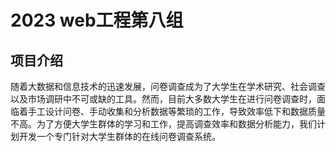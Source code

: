 # 2023 web工程第八组

## 项目介绍

随着大数据和信息技术的迅速发展，问卷调查成为了大学生在学术研究、社会调查以及市场调研中不可或缺的工具。然而，目前大多数大学生在进行问卷调查时，面临着手工设计问卷、手动收集和分析数据等繁琐的工作，导致效率低下和数据质量不高。为了方便大学生群体的学习和工作，提高调查效率和数据分析能力，我们计划开发一个专门针对大学生群体的在线问卷调查系统。
